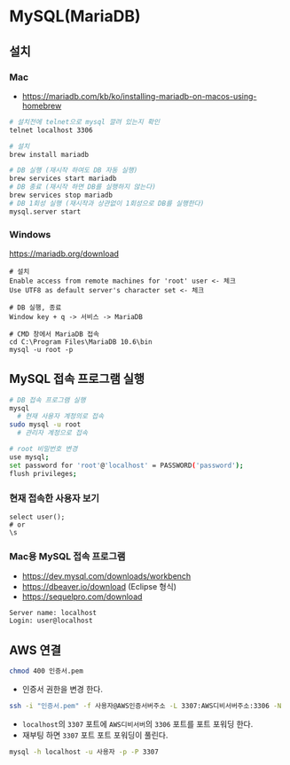 # MySQL(MariaDB)

## 설치
### Mac
* https://mariadb.com/kb/ko/installing-mariadb-on-macos-using-homebrew
```sh
# 설치전에 telnet으로 mysql 깔려 있는지 확인
telnet localhost 3306

# 설치
brew install mariadb

# DB 실행 (재시작 하여도 DB 자동 실행)
brew services start mariadb
# DB 종료 (재시작 하면 DB를 실행하지 않는다)
brew services stop mariadb
# DB 1회성 실행 (재시작과 상관없이 1회성으로 DB를 실행한다)
mysql.server start
```

### Windows
https://mariadb.org/download
```
# 설치
Enable access from remote machines for 'root' user <- 체크
Use UTF8 as default server's character set <- 체크

# DB 실행, 종료
Window key + q -> 서비스 -> MariaDB

# CMD 창에서 MariaDB 접속
cd C:\Program Files\MariaDB 10.6\bin
mysql -u root -p
```

## MySQL 접속 프로그램 실행
```sh
# DB 접속 프로그램 실행
mysql
  # 현재 사용자 계정의로 접속
sudo mysql -u root
  # 관리자 계정으로 접속

# root 비밀번호 변경
use mysql;
set password for 'root'@'localhost' = PASSWORD('password');
flush privileges;
```

### 현재 접속한 사용자 보기
```mysql
select user();
# or
\s
```

### Mac용 MySQL 접속 프로그램
* https://dev.mysql.com/downloads/workbench
* https://dbeaver.io/download (Eclipse 형식)
* https://sequelpro.com/download
```mysql
Server name: localhost
Login: user@localhost
```

## AWS 연결
```sh
chmod 400 인증서.pem
```
* 인증서 권한을 변경 한다.

```sh
ssh -i "인증서.pem" -f 사용자@AWS인증서버주소 -L 3307:AWS디비서버주소:3306 -N
```
* `localhost`의 `3307` 포트에 `AWS디비서버`의 `3306` 포트를 포트 포워딩 한다.
* 재부팅 하면 `3307` 포트 포트 포워딩이 풀린다.

```sh
mysql -h localhost -u 사용자 -p -P 3307
```
